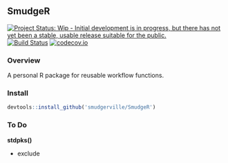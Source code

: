 ## SmudgeR

[![Project Status: Wip - Initial development is in progress, but there has not yet been a stable, usable release suitable for the public.](http://www.repostatus.org/badges/0.1.0/wip.svg)](http://www.repostatus.org/#wip) [![Build Status](https://travis-ci.org/Smudgerville/SmudgeR.svg?branch=master)](https://travis-ci.org/Smudgerville/SmudgeR) [![codecov.io](https://codecov.io/github/Smudgerville/SmudgeR/coverage.svg?branch=master)](https://codecov.io/github/Smudgerville/SmudgeR?branch=master)

### Overview

A personal R package for reusable workflow functions.

### Install

```r
devtools::install_github('smudgerville/SmudgeR')
```

### To Do

**stdpks()**
- exclude

